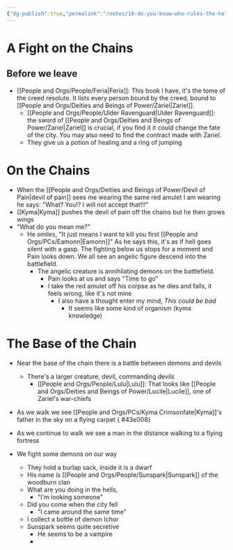 ```yaml
---
{"dg-publish":true,"permalink":"/notes/16-do-you-know-who-rules-the-hells/","tags":["Session-Notes"]}
---
```



# A Fight on the Chains
## Before we leave
- [[People and Orgs/People/Feria\|Feria]]: This book I have, it's the tome of the creed resolute. It lists every person bound by the creed, bound to [[People and Orgs/Deities and Beings of Power/Zariel\|Zariel]].
	- [[People and Orgs/People/Ulder Ravenguard\|Ulder Ravenguard]]: the sword of [[People and Orgs/Deities and Beings of Power/Zariel\|Zariel]] is crucial, if you find it it could change the fate of the city. You may also need to find the contract made with Zariel. 
	- They give us a potion of healing and a ring of jumping


# On the Chains
- When the [[People and Orgs/Deities and Beings of Power/Devil of Pain\|devil of pain]] sees me wearing the same red amulet I am wearing he says: "What? You!? I will not accept that!!!"
- [[Kyma\|Kyma]] pushes the devil of pain off the chains but he then grows wings 
- "What do you mean me?"
	- He smiles, "It just means I want to kill you first [[People and Orgs/PCs/Eamonn\|Eamonn]]" As he says this, it's as if hell goes silent with a gasp. The fighting below us stops for a moment and Pain looks down. We all see an angelic figure descend into the battlefield.
		- The angelic creature is annihilating demons on the battlefield. 
			- Pain looks at us and says "Time to go"
			- I take the red amulet off his corpse as he dies and falls, it feels wrong, like it's not mine
				- I also have a thought enter my mind, *This could be bad*
					- It seems like some kind of organism (kyma knowledge)
# The Base of the Chain
- Near the base of the chain there is a battle between demons and devils
	- There's a larger creature, devil, commanding devils
		- [[People and Orgs/People/Lulu\|Lulu]]: That looks like [[People and Orgs/Deities and Beings of Power/Lucile\|Lucile]], one of Zariel's war-chiefs
- As we walk we see [[People and Orgs/PCs/Kyma Crimsonfate\|Kyma]]'s father in the sky on a flying carpet
{ #43e008}

- As we continue to walk we see a man in the distance walking to a flying fortress
- We fight some demons on our way
	- They hold a burlap sack, inside it is a dwarf
	- His name is [[People and Orgs/People/Sunspark\|Sunspark]] of the woodburn clan
	- What are you doing in the hells, 
		- "I'm looking someone"
	- Did you come when the city fell
		- "I came around the same time"
	- I collect a bottle of demon Ichor
	- Sunspark seems quite secretive
		- He seems to be a vampire
		- 